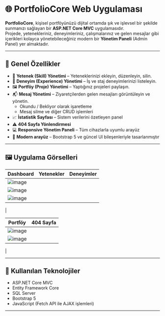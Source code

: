 # 🌐 PortfolioCore Web Uygulaması

**PortfolioCore**, kişisel portföyünüzü dijital ortamda şık ve işlevsel bir şekilde sunmanızı sağlayan bir **ASP.NET Core MVC** uygulamasıdır.  
Projede, yetenekleriniz, deneyimleriniz, çalışmalarınız ve gelen mesajlar gibi içerikleri kolayca yönetebileceğiniz modern bir **Yönetim Paneli** (Admin Panel) yer almaktadır.

---

## 🚀 Genel Özellikler

- 🎯 **Yetenek (Skill) Yönetimi** – Yeteneklerinizi ekleyin, düzenleyin, silin.
- 📌 **Deneyim (Experience) Yönetimi** – İş ve staj deneyimlerinizi listeleyin.
- 🖼️ **Portföy (Proje) Yönetimi** – Yaptığınız projeleri paylaşın.
- 📬 **Mesaj Yönetimi** – Ziyaretçilerden gelen mesajları görüntüleyin ve yönetin.
  - Okundu / Bekliyor olarak işaretleme
  - Mesaj silme ve diğer CRUD işlemleri
- 📈 **İstatistik Sayfası** – Sistem verilerini özetleyen panel
- ⚠️ **404 Sayfa Yönlendirmesi**
- 💻 **Responsive Yönetim Paneli** – Tüm cihazlarla uyumlu arayüz
- 🎨 **Modern arayüz** – Bootstrap 5 ve güncel UI bileşenleriyle tasarlanmıştır

---

## 🖼️ Uygulama Görselleri

| Dashboard | Yetenekler | Deneyimler |
|----------|------------|-------------|
| ![image](https://github.com/user-attachments/assets/9970b8ea-c129-4567-9025-63bea596bae1)
 | ![image](https://github.com/user-attachments/assets/b27aa375-5f04-42d6-9471-e5a666ff3904)
 | ![image](https://github.com/user-attachments/assets/62ba2033-280a-4b32-91f9-03c4b27851e1)
 |

| Portföy | 404 Sayfa |
|--------|-----------|
| ![image](https://github.com/user-attachments/assets/e6e1b40f-d7bd-4b0b-be73-7a650d7a55c7)
 | ![image](https://github.com/user-attachments/assets/92e347dd-779b-420f-8e0c-777aeb87bcc0)
 |


---

## 🔧 Kullanılan Teknolojiler

- ASP.NET Core MVC
- Entity Framework Core
- SQL Server
- Bootstrap 5
- JavaScript (Fetch API ile AJAX işlemleri)

---

